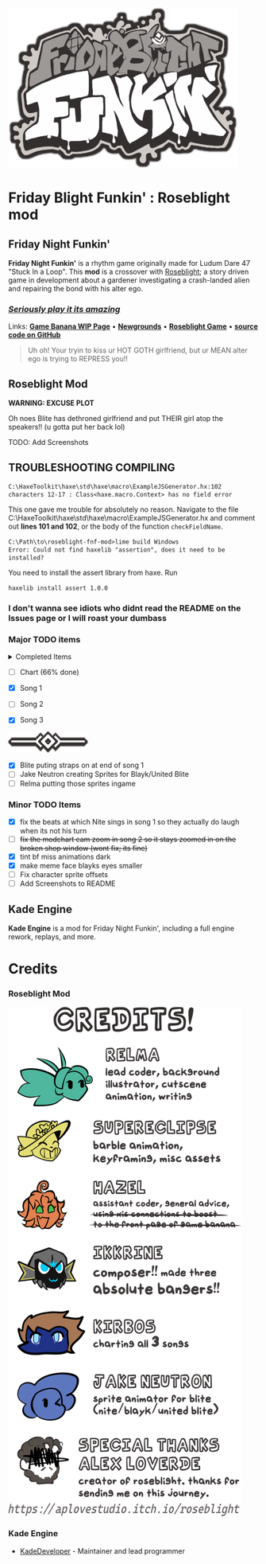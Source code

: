 ![FridayBlightFunkinLogo](art/thumbnailNewer.png)

# Friday Blight Funkin' : Roseblight mod

## Friday Night Funkin'
**Friday Night Funkin'** is a rhythm game originally made for Ludum Dare 47 "Stuck In a Loop". This **mod** is a crossover with [Roseblight](https://aplovestudio.itch.io/roseblight); a story driven game in development about a gardener investigating a crash-landed alien and repairing the bond with his alter ego.

### *[Seriously play it its amazing](https://aplovestudio.itch.io/roseblight)*

Links: [**Game Banana WIP Page**](https://gamebanana.com/wips/56972) • [**Newgrounds**](https://www.newgrounds.com/portal/view/770371) • [**Roseblight Game**](https://aplovestudio.itch.io/roseblight) • [**source code on GitHub**](https://github.com/relma2/roseblight-fnf-mod)
> Uh oh! Your tryin to kiss ur HOT GOTH girlfriend, but ur MEAN alter ego is trying to REPRESS you!!

## Roseblight Mod
**WARNING: EXCUSE PLOT**

Oh noes Blite has dethroned girlfriend and put THEIR girl atop the speakers!! (u gotta put her back lol)

TODO: Add Screenshots

## TROUBLESHOOTING COMPILING
```
C:\HaxeToolkit\haxe\std\haxe\macro\ExampleJSGenerator.hx:102 characters 12-17 : Class<haxe.macro.Context> has no field error 
```
This one gave me trouble for absolutely no reason. Navigate to the file C:\HaxeToolkit\haxe\std\haxe\macro\ExampleJSGenerator.hx and comment out **lines 101 and 102**, or the body of the function `checkFieldName`.

```
C:\Path\to\roseblight-fnf-mod>lime build Windows
Error: Could not find haxelib "assertion", does it need to be installed?
```
You need to install the assert library from haxe. Run
```
haxelib install assert 1.0.0
```
### I don't wanna see idiots who didnt read the README on the Issues page or I will roast your dumbass

### Major TODO items
<details>
<summary> Completed Items </summary>

 - [x] Desaturate stage asset for the ahokau palette (done!)

 - [x] Mod Qrystal over girlfriend (skin; no actual code) (done!)

 - [x] Implement Pausa Notes (done!; and with sfx and Q bein scared!!)

 - [x] Compose all 3 songs (mad props to Ikkrine)

 - [x] Fix Barble Animation (Low Priority)
 - [x] Fix stage offsets (Low Priority)

 - [x] Modchart OR Code
  - [x] Nite's pointing and laughing when Combo missed
  - [x] Shop window breaking towards end of song 2
  - [x] Pausa animation from Blite on Pausa notes
  - [x] Screen shaking subtly on Pausa Notes

 - [x] Add Dialogue (done!)
 - [x] Implement Cutscene 3 (Placeholder cutscene done, need to)
  - Pan camera over Blite, take one strap off
  - snap animation, camera rapidly zooms over to bf
  - while camera is zomming, have each of the chains in grpchains1 flash in
  - have camera hold on bf_pausad 
 
![div](art/div.png)
</details>

 - [ ] Chart (66% done)
  - [x] Song 1
  - [ ] Song 2
  - [x] Song 3


![div](art/div.png)

 - [x] Blite puting straps on at end of song 1
 - [ ] Jake Neutron creating Sprites for Blayk/United Blite
 - [ ] Relma putting those sprites ingame

### Minor TODO Items
 - [x] fix the beats at which Nite sings in song 1 so they actually do laugh when its not his turn
 - [ ] ~~fix the modchart cam zoom in song 2 so it stays zoomed in on the broken shop window (wont fix; its fine)~~
 - [x] tint bf miss animations dark
 - [x] make meme face blayks eyes smaller
 - [ ] Fix character sprite offsets
 - [ ] Add Screenshots to README

## Kade Engine
**Kade Engine** is a mod for Friday Night Funkin', including a full engine rework, replays, and more.

# Credits

### Roseblight Mod
![div](art/icon_credits.png)

### Kade Engine
- [KadeDeveloper](https://twitter.com/KadeDeveloper) - Maintainer and lead programmer
